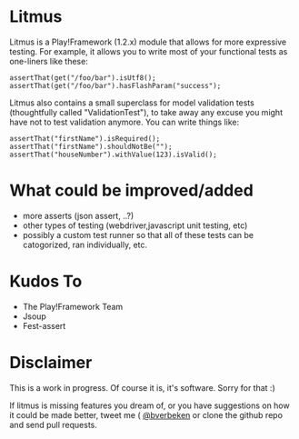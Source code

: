 Litmus
===========================
Litmus is a Play!Framework (1.2.x) module that allows for more expressive testing. For example, it allows
you to write most of your functional tests as one-liners like these:

    assertThat(get("/foo/bar").isUtf8();  
    assertThat(get("/foo/bar").hasFlashParam("success");
  

Litmus also contains a small superclass for model validation tests (thoughtfully called "ValidationTest"), to take away
any excuse you might have not to test validation anymore. You can write things like:

    assertThat("firstName").isRequired();
    assertThat("firstName").shouldNotBe("");
    assertThat("houseNumber").withValue(123).isValid();

<!-- ------------------------------------------------------------------------------------------

Documentation
==========================
For a full list of examples, go have a look at the [litmus-samples](https://github.com/bverbeken/litmus-samples) project. 
It contains examples for all available asserts.     

Getting started
------------------
For functional tests, extend from <b>litmus.functional.FunctionalTest</b>. This is a subclass of the regular Play! FunctionalTest class, so you'll be able to run it from the regular testrunner. 
The litmus FunctionalTest class includes all assertThat() methods from org.fest.assertons.Assertions. See the fest documentation for more info. 
Next to that, it provides you with a number of play-specific assertThat() methods: 
    assertThat(response)
    assertThat(cookie)
    assertThat(html)
    assertThat(htmlElement)


a fluent api to build up a request
----------------------------------
You can write things like 
    Response response = new Request("/login").with("username", "myUser").with("password", "secret").post();
    
And then assert on that response
    assertThat(response).isOk();

----------------------------------------------------------------------------------------- -->

What could be improved/added
===============================
* more asserts (json assert, ..?)
* other types of testing (webdriver,javascript unit testing, etc)
* possibly a custom test runner so that all of these tests can be catogorized, ran individually, etc.


Kudos To 
========

* The Play!Framework Team
* Jsoup
* Fest-assert


Disclaimer
=================================
This is a work in progress. Of course it is, it's software. Sorry for that :) 

If litmus is missing features you dream of, or you have suggestions on how it could be made better, tweet me (
[@bverbeken](http://twitter.com/bverbeken) or clone the github repo and send pull requests.
